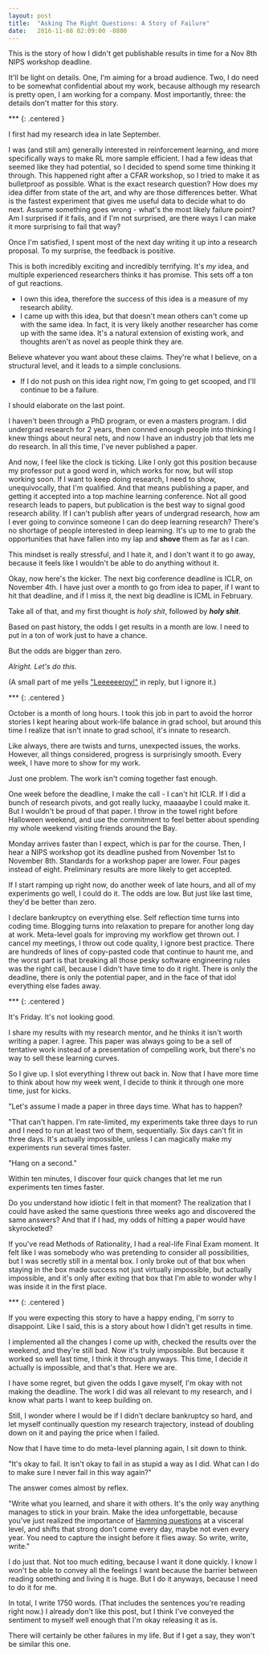 ```yaml
---
layout: post
title:  "Asking The Right Questions: A Story of Failure"
date:   2016-11-08 02:09:00 -0800
---
```


This is the story of how I didn't get publishable results in time for a
Nov 8th NIPS workshop deadline.

It'll be light on details. One, I'm aiming for a broad audience.
Two, I do need to be somewhat confidential about my work, because although
my research is pretty open, I am working for a company.
Most importantly, three: the details don't matter for this story.

\*\*\*
{: .centered }

I first had my research idea in late September.

I was (and still am) generally interested in reinforcement learning, and more
specifically ways to make RL more sample efficient. I had a few ideas that
seemed like they had potential, so I decided to spend some time thinking it
through. This happened right after a CFAR workshop, so I tried to make it
as bulletproof as possible. What is the exact research question?
How does my idea differ from state of the art, and why are those
differences better. What is the fastest experiment that gives me useful data
to decide what to do next. Assume something goes wrong - what's the most
likely failure point? Am I surprised if it fails, and if I'm not surprised,
are there ways I can make it more surprising to fail that way?

Once I'm satisfied, I spent most of the next day writing it up into a research
proposal. To my surprise, the feedback is positive.

This is both incredibly exciting and incredibly terrifying. It's *my*
idea, and multiple experienced researchers thinks it has promise. This sets
off a ton of gut reactions.

* I own this idea, therefore the success of this idea is a measure of my
research ability.
* I came up with this idea, but that doesn't mean others can't come up with
the same idea. In fact, it is very likely another researcher has come up with
the same idea. It's a natural extension of existing work, and thoughts aren't
as novel as people think they are.

Believe whatever you want about these claims. They're what I believe, on
a structural level, and it leads to a simple conclusions.

* If I do not push on this idea right now, I'm going to get scooped, and
I'll continue to be a failure.

I should elaborate on the last point.

I haven't been through a PhD program, or even a masters program. I did undergrad
research for 2 years, then conned enough people into thinking I knew things
about neural nets, and now I have an industry job that lets me do research.
In all this time, I've never published a paper.

And now, I feel like the clock is ticking. Like I only got this position
because my professor put a good word in, which works for now, but will stop
working soon. If I want to keep doing research, I need to show,
unequivocally, that I'm qualified. And that means publishing a paper,
and getting it accepted into a top machine learning conference. Not all good
research leads to papers, but publication is the best way to signal good
research ability. If I can't publish after years of undergrad research,
how am I ever going to convince someone I can do deep learning research?
There's no shortage of people interested in deep learning. It's
up to me to grab the opportunities that have fallen into my lap and
**shove** them as far as I can.

This mindset is really stressful, and I hate it,
and I don't want it to go away, because it feels like I wouldn't be able
to do anything without it.

Okay, now here's the kicker. The next big conference deadline is ICLR, on
November 4th. I have just over a month to go from idea to paper, if I want to
hit that deadline, and if I miss it, the next big deadline is ICML in February.

Take all of that, and my first thought is *holy shit*, followed by **_holy shit_**.

Based on past history, the odds I get results in a month
are low. I need to put in a ton of work just to have a chance.

But the odds are bigger than zero.

*Alright. Let's do this.*

(A small part of me yells ["Leeeeeeroy!"](https://www.youtube.com/watch?v=hooKVstzbz0)
in reply, but I ignore it.)

\*\*\*
{: .centered }

October is a month of long hours. I took this job in part to avoid the horror
stories I kept hearing about work-life balance in grad school, but around
this time I realize that isn't innate to grad school, it's innate to research.

Like always, there are twists and turns, unexpected issues, the
works. However, all things considered, progress is surprisingly smooth.
Every week, I have more to show for my work.

Just one problem. The work isn't coming together fast enough.

One week before the deadline, I make the call - I can't hit ICLR.
If I did a bunch of research pivots, and got really lucky, maaaaybe I could 
make it. But I wouldn't be proud of that paper. I throw in the towel
right before Halloween weekend, and use the commitment to feel better
about spending my whole weekend visiting friends around the Bay.

Monday arrives faster than I expect, which is par for the course. Then, I hear
a NIPS workshop got its deadline pushed from November 1st to November 8th.
Standards for a workshop paper are lower. Four pages instead of eight.
Preliminary results are more likely to get accepted.

If I start ramping up right now, do another week of late hours, and all of
my experiments go well, I could do it. The odds are low. But just like last
time, they'd be better than zero.

I declare bankruptcy on everything else. Self reflection time turns into
coding time. Blogging turns into relaxation to prepare for another long day at
work. Meta-level goals for improving my workflow get thrown out. I cancel
my meetings, I throw out code quality, I ignore best practice.
There are hundreds of lines of copy-pasted code
that continue to haunt me, and the worst part is that breaking all
those pesky software engineering rules was the right call, because I didn't
have time to do it right. There is only the deadline, there is only the
potential paper, and in the face of that idol everything else fades away.

\*\*\*
{: .centered }

It's Friday. It's not looking good.

I share my results with my research mentor, and he thinks it isn't worth writing
a paper. I agree. This paper was always going to be a sell of tentative work
instead of a presentation of compelling work, but there's no way to sell these
learning curves.

So I give up. I slot everything I threw out back in. Now that I have more time
to think about how my week went, I decide to think it through one more time,
just for kicks.

"Let's assume I made a paper in three days time. What has to happen?

"That can't happen. I'm rate-limited, my experiments take three days to run
and I need to run at least two of them, sequentially. Six days can't fit in
three days. It's actually impossible, unless I can magically make my experiments
run several times faster.

"Hang on a second."

Within ten minutes, I discover four quick changes that let me run experiments
ten times faster.

Do you understand how idiotic I felt in that moment? The realization that I
could have asked the same questions three weeks ago and discovered the same
answers? And that if I had, my odds of hitting a paper would have skyrocketed?

If you've read Methods of Rationality, I had a real-life Final Exam
moment. It felt like I was somebody who was pretending to consider all possibilities,
but I was secretly still in a mental box. I only broke out of that box when
staying in the box made success not just virtually impossible, but actually
impossible, and it's only after exiting that box that I'm able to wonder why I
was inside it in the first place.

\*\*\*
{: .centered }

If you were expecting this story to have a happy ending, I'm sorry to disappoint.
Like I said, this is a story about how I didn't get results in time.

I implemented all the changes I come up with, checked the results over the
weekend, and they're still bad. Now it's truly impossible. But because it worked
so well last time, I think it through anyways. This time, I decide it actually
is impossible, and that's that. Here we are.

I have some regret, but given the odds I gave myself, I'm okay with not making
the deadline. The work I did was all relevant to my research, and I know what
parts I want to keep building on.

Still, I wonder where I would be if I didn't declare bankruptcy so hard, and
let myself continually question my research trajectory, instead of doubling
down on it and paying the price when I failed.

Now that I have time to do meta-level planning again, I sit down to think.

"It's okay to fail. It isn't okay to fail in as stupid a way as I did.
What can I do to make sure I never fail in this way again?"

The answer comes almost by reflex.

"Write what you learned, and share it with others. It's the only way anything
manages to stick in your brain. Make the idea unforgettable, because you've
just realized the importance of [Hamming questions](http://www.cs.virginia.edu/~robins/YouAndYourResearch.html)
at a visceral level, and shifts that strong don't come every day, maybe not
even every year. You need to capture the insight before it flies away. So
write, write, write."

I do just that. Not too much editing, because I want it done quickly.
I know I won't be able to convey all the feelings I want because the barrier
between reading something and living it is huge. But I do it anyways,
because I need to do it for me.

In total, I write 1750 words. (That includes the sentences you're reading
right now.) I already don't like this post, but I think I've conveyed
the sentiment to myself well enough that I'm okay releasing it as is.

There will certainly be other failures in my life. But if I get a say, they
won't be similar this one.
